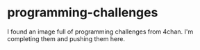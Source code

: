 programming-challenges
======================

I found an image full of programming challenges from 4chan. I'm completing them and pushing them here.
